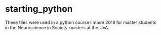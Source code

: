 # starting_python
These files were used in a python course I made 2018 for master students in the Neuroscience in Society-masters at the UvA.
